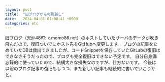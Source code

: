 ```yaml
---
layout: post
title:  "旧ブログからの引越し"
date:   2024-04-01 01:08:41 +0900
categories: etc
---
```


旧ブログ（天炉48町: x.momo86.net）のホストしていたサーバのデータが吹き飛んだので、復旧ついでにホスト先をGitHubへ変更します。
ブログの記事をためていたDBは救出できましたが、コードSnippetを保存していたGitLabの復旧はできなさそうだったので、ブログも完全復旧はできない予定です。
自分自身備忘録的に使っていたので、結構大きな損失なのですが、仕方ないです。
今後は以前のブログ記事の復旧もしつつ、また新しい記事も継続的に書いていこうかと。
